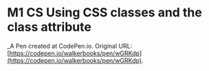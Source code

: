 # M1 CS Using CSS classes and the class attribute
 _A Pen created at CodePen.io. Original URL: [https://codepen.io/walkerbooks/pen/wGRKdp](https://codepen.io/walkerbooks/pen/wGRKdp).

 